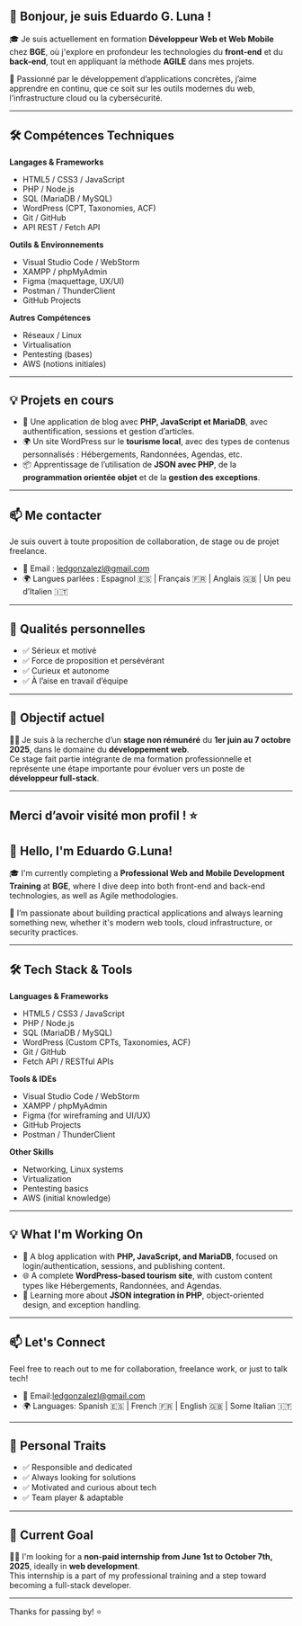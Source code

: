 ## 👋 Bonjour, je suis Eduardo G. Luna !

🎓 Je suis actuellement en formation **Développeur Web et Web Mobile** chez **BGE**, où j'explore en profondeur les technologies du **front-end** et du **back-end**, tout en appliquant la méthode **AGILE** dans mes projets.

🌱 Passionné par le développement d’applications concrètes, j’aime apprendre en continu, que ce soit sur les outils modernes du web, l'infrastructure cloud ou la cybersécurité.

---

## 🛠️ Compétences Techniques

**Langages & Frameworks**  
- HTML5 / CSS3 / JavaScript  
- PHP / Node.js  
- SQL (MariaDB / MySQL)  
- WordPress (CPT, Taxonomies, ACF)  
- Git / GitHub  
- API REST / Fetch API

**Outils & Environnements**  
- Visual Studio Code / WebStorm  
- XAMPP / phpMyAdmin  
- Figma (maquettage, UX/UI)  
- Postman / ThunderClient  
- GitHub Projects

**Autres Compétences**  
- Réseaux / Linux  
- Virtualisation  
- Pentesting (bases)  
- AWS (notions initiales)

---

## 💡 Projets en cours

- 📝 Une application de blog avec **PHP, JavaScript et MariaDB**, avec authentification, sessions et gestion d’articles.
- 🌍 Un site WordPress sur le **tourisme local**, avec des types de contenus personnalisés : Hébergements, Randonnées, Agendas, etc.
- 📦 Apprentissage de l’utilisation de **JSON avec PHP**, de la **programmation orientée objet** et de la **gestion des exceptions**.

---

## 📫 Me contacter

Je suis ouvert à toute proposition de collaboration, de stage ou de projet freelance.  
- 📧 Email : ledgonzalezl@gmail.com  
- 🌍 Langues parlées : Espagnol 🇪🇸 | Français 🇫🇷 | Anglais 🇬🇧 | Un peu d’Italien 🇮🇹  

---

## 🌟 Qualités personnelles

- ✅ Sérieux et motivé  
- ✅ Force de proposition et persévérant  
- ✅ Curieux et autonome  
- ✅ À l’aise en travail d’équipe  

---

## 🎯 Objectif actuel

🧑‍💻 Je suis à la recherche d’un **stage non rémunéré** du **1er juin au 7 octobre 2025**, dans le domaine du **développement web**.  
Ce stage fait partie intégrante de ma formation professionnelle et représente une étape importante pour évoluer vers un poste de **développeur full-stack**.

---

Merci d’avoir visité mon profil ! ⭐  
---

##


## 👋 Hello, I'm Eduardo G.Luna!

🎓 I'm currently completing a **Professional Web and Mobile Development Training** at **BGE**, where I dive deep into both front-end and back-end technologies, as well as Agile methodologies.

🌱 I’m passionate about building practical applications and always learning something new, whether it's modern web tools, cloud infrastructure, or security practices.

---

## 🛠️ Tech Stack & Tools

**Languages & Frameworks**  
- HTML5 / CSS3 / JavaScript  
- PHP / Node.js  
- SQL (MariaDB / MySQL)  
- WordPress (Custom CPTs, Taxonomies, ACF)  
- Git / GitHub  
- Fetch API / RESTful APIs

**Tools & IDEs**  
- Visual Studio Code / WebStorm  
- XAMPP / phpMyAdmin  
- Figma (for wireframing and UI/UX)  
- GitHub Projects  
- Postman / ThunderClient

**Other Skills**  
- Networking, Linux systems  
- Virtualization  
- Pentesting basics  
- AWS (initial knowledge)  

---

## 💡 What I'm Working On

- 🎯 A blog application with **PHP, JavaScript, and MariaDB**, focused on login/authentication, sessions, and publishing content.
- 🌐 A complete **WordPress-based tourism site**, with custom content types like Hébergements, Randonnées, and Agendas.
- 🚀 Learning more about **JSON integration in PHP**, object-oriented design, and exception handling.

---

## 📫 Let's Connect

Feel free to reach out to me for collaboration, freelance work, or just to talk tech!  
- 📧 Email:ledgonzalezl@gmail.com  
- 🌍 Languages: Spanish 🇪🇸 | French 🇫🇷 | English 🇬🇧 | Some Italian 🇮🇹  

---

## 🌟 Personal Traits

- ✅ Responsible and dedicated  
- ✅ Always looking for solutions  
- ✅ Motivated and curious about tech  
- ✅ Team player & adaptable  

---

## 📌 Current Goal

🧑‍💻 I'm looking for a **non-paid internship from June 1st to October 7th, 2025**, ideally in **web development**.  
This internship is a part of my professional training and a step toward becoming a full-stack developer.

---

Thanks for passing by! ⭐  
